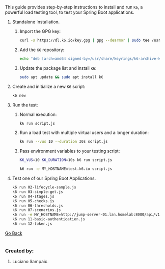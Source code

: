 This guide provides step-by-step instructions to install and run `K6`, a powerful load testing tool, to test your Spring Boot applications.

1. Standalone Installation.

    1. Import the GPG key:
        ```bash
        curl -s https://dl.k6.io/key.gpg | gpg --dearmor | sudo tee /usr/share/keyrings/k6-archive-keyring.gpg
        ```

    1. Add the `K6` repository:
        ```bash
        echo "deb [arch=amd64 signed-by=/usr/share/keyrings/k6-archive-keyring.gpg] https://dl.k6.io/deb stable main" | sudo tee /etc/apt/sources.list.d/k6.list
        ```

    1. Update the package list and install `K6`:
        ```bash
        sudo apt update && sudo apt install k6
        ```

1. Create and initialize a new `K6` script:
    ```bash
    k6 new
    ```

1. Run the test:

    1. Normal execution:
        ```bash
        k6 run script.js
        ```

    1. Run a load test with multiple virtual users and a longer duration:
        ```bash
        k6 run --vus 10 --duration 30s script.js
        ```

    1. Pass environment variables to your testing script:
        ```bash
        K6_VUS=10 K6_DURATION=10s k6 run script.js

        k6 run -e MY_HOSTNAME=test.k6.io script.js
        ```

1. Test one of our Spring Boot Applications.

    ```bash
    k6 run 02-lifecycle-sample.js
    k6 run 03-simple-get.js
    k6 run 04-stages.js
    k6 run 05-checks.js
    k6 run 06-thresholds.js
    k6 run 07-scenarios.js
    k6 run -e MY_HOSTNAME=http://jump-server-01.lan.homelab:8080/api/v1/users 08-environment-variables.js
    k6 run 11-basic-authentication.js
    k6 run 12-token.js
    ```

[Go Back](../../../README.md)

#
### Created by:

1. Luciano Sampaio.

